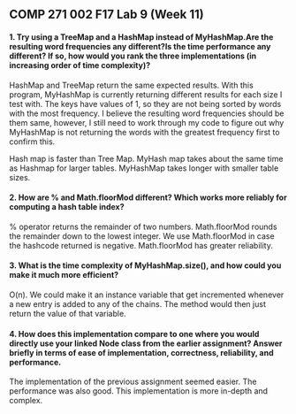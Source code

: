 ## COMP 271 002 F17 Lab 9 (Week 11)

#### 1. Try using a TreeMap and a HashMap instead of MyHashMap.Are the resulting word frequencies any different?Is the time performance any different? If so, how would you rank the three implementations (in increasing order of time complexity)?

HashMap and TreeMap return the same expected results. With this program, MyHashMap is currently returning different results for each size I test with. The keys have values of 1, so they are not being sorted by words with the most frequency. I believe the resulting word frequencies should be them same, however, I still need to work through my code to figure out why MyHashMap is not returning the words with the greatest frequency first to confirm this.

Hash map is faster than Tree Map. MyHash map takes about the same time as Hashmap for larger tables. MyHashMap takes longer with smaller table sizes.

#### 2. How are % and Math.floorMod different? Which works more reliably for computing a hash table index?

% operator returns the remainder of two numbers. Math.floorMod rounds the remainder down to the lowest integer. We use Math.floorMod in case the hashcode returned is negative. Math.floorMod has greater reliability.

#### 3. What is the time complexity of MyHashMap.size(), and how could you make it much more efficient?
O(n). We could make it an instance variable that get incremented whenever a new entry is added to any of the chains. The method would then just return the value of that variable.

#### 4. How does this implementation compare to one where you would directly use your linked Node class from the earlier assignment? Answer briefly in terms of ease of implementation, correctness, reliability, and performance.
The implementation of the previous assignment seemed easier. The performance was also good. This implementation is more in-depth and complex. 